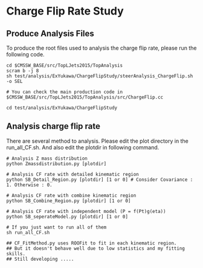 # Charge Flip Rate Study

## Produce Analysis Files

To produce the root files used to analysis the charge flip rate, please run the following code.

```
cd $CMSSW_BASE/src/TopLJets2015/TopAnalysis
scram b -j 8
sh test/analysis/ExYukawa/ChargeFlipStudy/steerAnalysis_ChargeFlip.sh -o SEL

# You can check the main production code in $CMSSW_BASE/src/TopLJets2015/TopAnalysis/src/ChargeFlip.cc

cd test/analysis/ExYukawa/ChargeFlipStudy

```

## Analysis charge flip rate

There are several method to analysis. Please edit the plot directory in the run\_all\_CF.sh. And also edit the plotdir in following command.

```
# Analysis Z mass distribution
python Zmassdistribution.py [plotdir]

# Analysis CF rate with detailed kinematic region
python SB_Detail_Region.py [plotdir] [1 or 0] # Consider Covariance : 1. Otherwise : 0.

# Analysis CF rate with combine kinematic region
python SB_Combine_Region.py [plotdir] [1 or 0]

# Analysis CF rate with independent model (P = f(Pt)g(eta))
python SB_seperateModel.py [plotdir] [1 or 0]

# If you just want to run all of them
sh run_all_CF.sh

## CF_FitMethod.py uses ROOFit to fit in each kinematic region. 
## But it doesn't behave well due to low statistics and my fitting skills.
## Still developing .....
```

